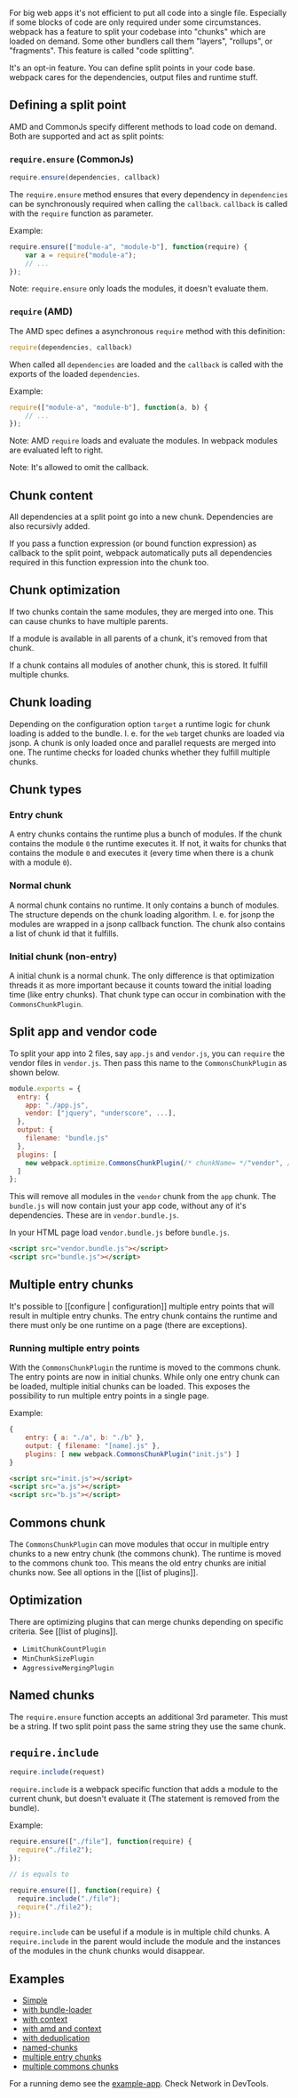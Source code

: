 For big web apps it's not efficient to put all code into a single file.
Especially if some blocks of code are only required under some circumstances.
webpack has a feature to split your codebase into "chunks" which are loaded on demand. Some other bundlers call them "layers", "rollups", or "fragments". This feature is called "code splitting". 

It's an opt-in feature. You can define split points in your code base. webpack cares for the dependencies, output files and runtime stuff.



## Defining a split point

AMD and CommonJs specify different methods to load code on demand. Both are supported and act as split points:

### `require.ensure` (CommonJs)

``` javascript
require.ensure(dependencies, callback)
```

The `require.ensure` method ensures that every dependency in `dependencies` can be synchronously required when calling the `callback`. `callback` is called with the `require` function as parameter.

Example:

``` javascript
require.ensure(["module-a", "module-b"], function(require) {
	var a = require("module-a");
	// ...
});
```

Note: `require.ensure` only loads the modules, it doesn't evaluate them.

### `require` (AMD)

The AMD spec defines a asynchronous `require` method with this definition:

``` javascript
require(dependencies, callback)
```

When called all `dependencies` are loaded and the `callback` is called with the exports of the loaded `dependencies`.

Example:

``` javascript
require(["module-a", "module-b"], function(a, b) {
	// ...
});
```

Note: AMD `require` loads and evaluate the modules. In webpack modules are evaluated left to right.

Note: It's allowed to omit the callback.



## Chunk content

All dependencies at a split point go into a new chunk. Dependencies are also recursivly added.

If you pass a function expression (or bound function expression) as callback to the split point, webpack automatically puts all dependencies required in this function expression into the chunk too.



## Chunk optimization

If two chunks contain the same modules, they are merged into one. This can cause chunks to have multiple parents.

If a module is available in all parents of a chunk, it's removed from that chunk.

If a chunk contains all modules of another chunk, this is stored. It fulfill multiple chunks.



## Chunk loading

Depending on the configuration option `target` a runtime logic for chunk loading is added to the bundle. I. e. for the `web` target chunks are loaded via jsonp. A chunk is only loaded once and parallel requests are merged into one. The runtime checks for loaded chunks whether they fulfill multiple chunks.



## Chunk types

### Entry chunk

A entry chunks contains the runtime plus a bunch of modules. If the chunk contains the module `0` the runtime executes it. If not, it waits for chunks that contains the module `0` and executes it (every time when there is a chunk with a module `0`).

### Normal chunk

A normal chunk contains no runtime. It only contains a bunch of modules. The structure depends on the chunk loading algorithm. I. e. for jsonp the modules are wrapped in a jsonp callback function. The chunk also contains a list of chunk id that it fulfills.

### Initial chunk (non-entry)

A initial chunk is a normal chunk. The only difference is that optimization threads it as more important because it counts toward the initial loading time (like entry chunks). That chunk type can occur in combination with the `CommonsChunkPlugin`.



## Split app and vendor code

To split your app into 2 files, say `app.js` and `vendor.js`, you can `require` the vendor files in `vendor.js`. Then pass this name to the `CommonsChunkPlugin` as shown below.

``` javascript
module.exports = {
  entry: {
    app: "./app.js",
    vendor: ["jquery", "underscore", ...],
  },
  output: {
    filename: "bundle.js"
  },
  plugins: [
    new webpack.optimize.CommonsChunkPlugin(/* chunkName= */"vendor", /* filename= */"vendor.bundle.js")
  ]
};
```

This will remove all modules in the `vendor` chunk from the `app` chunk. The `bundle.js` will now contain just your app code, without any of it's dependencies. These are in `vendor.bundle.js`.

In your HTML page load `vendor.bundle.js` before `bundle.js`.

``` html
<script src="vendor.bundle.js"></script>
<script src="bundle.js"></script>
```



## Multiple entry chunks

It's possible to [[configure | configuration]] multiple entry points that will result in multiple entry chunks. The entry chunk contains the runtime and there must only be one runtime on a page (there are exceptions).

### Running multiple entry points

With the `CommonsChunkPlugin` the runtime is moved to the commons chunk. The entry points are now in initial chunks. While only one entry chunk can be loaded, multiple initial chunks can be loaded. This exposes the possibility to run multiple entry points in a single page.

Example:

``` javascript
{
	entry: { a: "./a", b: "./b" },
	output: { filename: "[name].js" },
	plugins: [ new webpack.CommonsChunkPlugin("init.js") ]
}
```

``` html
<script src="init.js"></script>
<script src="a.js"></script>
<script src="b.js"></script>
```



## Commons chunk

The `CommonsChunkPlugin` can move modules that occur in multiple entry chunks to a new entry chunk (the commons chunk). The runtime is moved to the commons chunk too. This means the old entry chunks are initial chunks now. See all options in the [[list of plugins]].



## Optimization 

There are optimizing plugins that can merge chunks depending on specific criteria. See [[list of plugins]].

* `LimitChunkCountPlugin`
* `MinChunkSizePlugin`
* `AggressiveMergingPlugin`



## Named chunks

The `require.ensure` function accepts an additional 3rd parameter. This must be a string. If two split point pass the same string they use the same chunk.



## `require.include`

``` javascript
require.include(request)
```

`require.include` is a webpack specific function that adds a module to the current chunk, but doesn't evaluate it (The statement is removed from the bundle).

Example:

``` javascript
require.ensure(["./file"], function(require) {
  require("./file2");
});

// is equals to

require.ensure([], function(require) {
  require.include("./file");
  require("./file2");
});
```

`require.include` can be useful if a module is in multiple child chunks. A `require.include` in the parent would include the module and the instances of the modules in the chunk chunks would disappear.



## Examples

* [Simple](https://github.com/webpack/webpack/tree/master/examples/code-splitting)
* [with bundle-loader](https://github.com/webpack/webpack/tree/master/examples/code-splitting-bundle-loader)
* [with context](https://github.com/webpack/webpack/tree/master/examples/code-splitted-require.context)
* [with amd and context](https://github.com/webpack/webpack/tree/master/examples/code-splitted-require.context-amd)
* [with deduplication](https://github.com/webpack/webpack/tree/master/examples/code-splitted-dedupe)
* [named-chunks](https://github.com/webpack/webpack/tree/master/examples/named-chunks)
* [multiple entry chunks](https://github.com/webpack/webpack/tree/master/examples/multiple-entry-points)
* [multiple commons chunks](https://github.com/webpack/webpack/tree/master/examples/multiple-commons-chunks)

For a running demo see the [example-app](http://webpack.github.io/example-app/). Check Network in DevTools.

